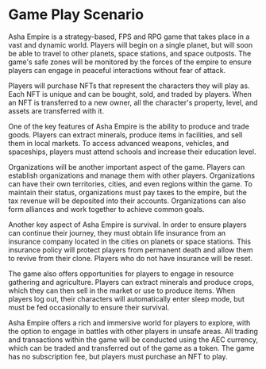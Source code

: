# Game Play Scenario

Asha Empire is a strategy-based, FPS and RPG game that takes place in a vast and dynamic world. Players will begin on a single planet, but will soon be able to travel to other planets, space stations, and space outposts. The game's safe zones will be monitored by the forces of the empire to ensure players can engage in peaceful interactions without fear of attack.

Players will purchase NFTs that represent the characters they will play as. Each NFT is unique and can be bought, sold, and traded by players. When an NFT is transferred to a new owner, all the character's property, level, and assets are transferred with it.

One of the key features of Asha Empire is the ability to produce and trade goods. Players can extract minerals, produce items in facilities, and sell them in local markets. To access advanced weapons, vehicles, and spaceships, players must attend schools and increase their education level.

Organizations will be another important aspect of the game. Players can establish organizations and manage them with other players. Organizations can have their own territories, cities, and even regions within the game. To maintain their status, organizations must pay taxes to the empire, but the tax revenue will be deposited into their accounts. Organizations can also form alliances and work together to achieve common goals.

Another key aspect of Asha Empire is survival. In order to ensure players can continue their journey, they must obtain life insurance from an insurance company located in the cities on planets or space stations. This insurance policy will protect players from permanent death and allow them to revive from their clone. Players who do not have insurance will be reset.

The game also offers opportunities for players to engage in resource gathering and agriculture. Players can extract minerals and produce crops, which they can then sell in the market or use to produce items. When players log out, their characters will automatically enter sleep mode, but must be fed occasionally to ensure their survival.

Asha Empire offers a rich and immersive world for players to explore, with the option to engage in battles with other players in unsafe areas. All trading and transactions within the game will be conducted using the AEC currency, which can be traded and transferred out of the game as a token. The game has no subscription fee, but players must purchase an NFT to play.
